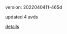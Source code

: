 version: 2022040411-465d

updated 4 avds

[details](https://github.com/0x74f917491bfa7ebfa379/ali_avd_db/blob/master/change_log/2022/04/04/11/465d.txt)